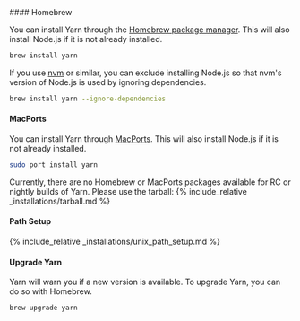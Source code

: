 <div class="install-only-stable" markdown="1">
#### Homebrew

You can install Yarn through the [Homebrew package manager](http://brew.sh/).
This will also install Node.js if it is not already installed.

```sh
brew install yarn
```

If you use [nvm](https://github.com/creationix/nvm) or similar, you can exclude installing Node.js so that nvm's version of Node.js is used by ignoring dependencies.

```sh
brew install yarn --ignore-dependencies
```

#### MacPorts

You can install Yarn through [MacPorts](https://www.macports.org/).
This will also install Node.js if it is not already installed.

```sh
sudo port install yarn
```

</div>

<div class="install-only-rc install-only-nightly" markdown="1">
Currently, there are no Homebrew or MacPorts packages available for RC or nightly builds of Yarn. Please use the tarball:
{% include_relative _installations/tarball.md %}
</div>

#### Path Setup

<!-- prettier-ignore -->
{% include_relative _installations/unix_path_setup.md %}

#### Upgrade Yarn

Yarn will warn you if a new version is available.
To upgrade Yarn, you can do so with Homebrew.

```sh
brew upgrade yarn
```
